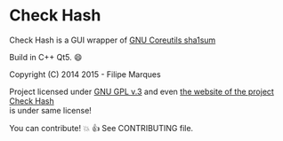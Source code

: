 Check Hash
==========

Check Hash is a GUI wrapper of [GNU Coreutils sha1sum](http://www.gnu.org/software/coreutils/manual/coreutils.html#sha1sum-invocation)

Build in C++ Qt5. :smile:

Copyright (C) 2014 2015 - Filipe Marques

Project licensed under [GNU GPL v.3](http://www.gnu.org/copyleft/gpl.html) and even [the website of the project Check Hash](https://filipe-marques.github.io/check-hash)
<br>is under same license!

You can contribute! :boom: :thumbsup:
See CONTRIBUTING file.